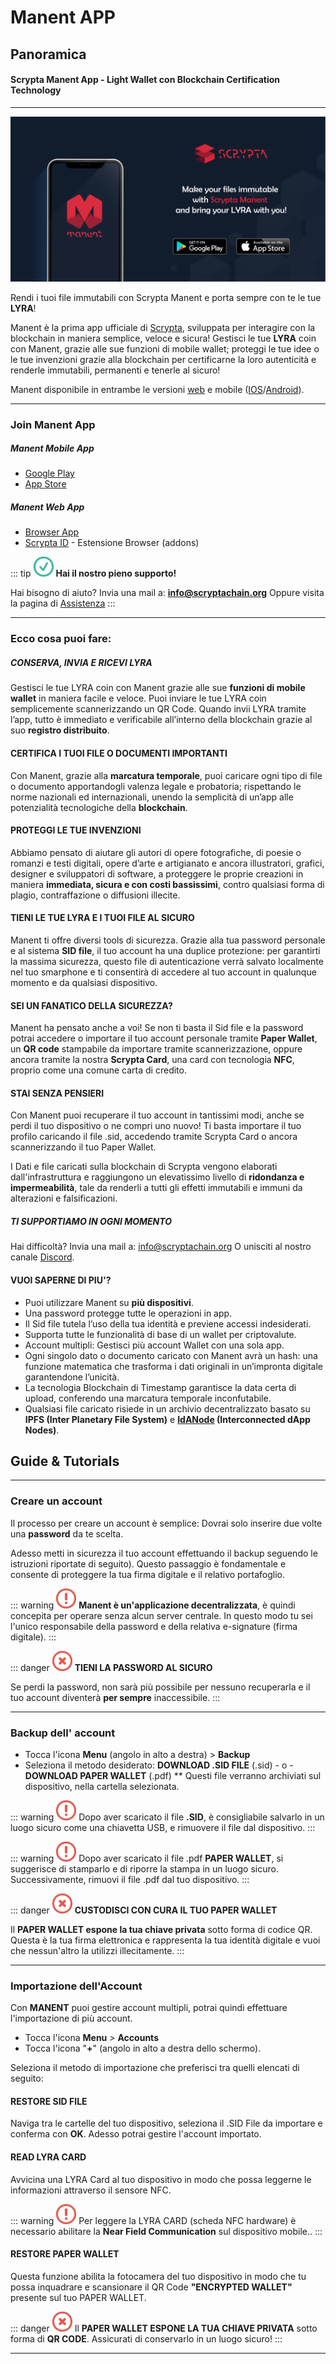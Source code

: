 # Manent APP

## Panoramica

#### Scrypta Manent App - Light Wallet con Blockchain Certification Technology
***
![manent_app](../.vuepress/public/assets/manent_app/manent_01.jpg)

Rendi i tuoi file immutabili con Scrypta Manent e porta sempre con te le tue **LYRA**!

Manent è la prima app ufficiale di [Scrypta](https://scryptachain.org), sviluppata per interagire con la blockchain in maniera semplice, veloce e sicura!
Gestisci le tue **LYRA** coin con Manent, grazie alle sue funzioni di mobile wallet; proteggi le tue idee o le tue invenzioni grazie alla blockchain per certificarne la loro autenticità e renderle immutabili, permanenti e tenerle al sicuro!

Manent disponibile in entrambe le versioni [web](https://web.manent.app) e mobile ([IOS](https://apps.apple.com/us/app/scrypta-manent/id1484816083)/[Android](https://play.google.com/store/apps/details?id=foundation.scrypta.manent)).

***
### Join Manent App
##### Manent Mobile App
- [Google Play](https://play.google.com/store/apps/details?id=foundation.scrypta.manent)
- [App Store](https://apps.apple.com/us/app/scrypta-manent/id1484816083)

##### Manent Web App
- [Browser App](https://web.manent.app)
- [Scrypta ID](https://chrome.google.com/webstore/detail/scryptaid/kphclbededgemedgbfgblpmdccjbbhdm) - Estensione Browser  (addons)

::: tip <img src=".././.vuepress/public/assets/icons/tip.svg" width="32"> 
**Hai il nostro pieno supporto!**

Hai bisogno di aiuto? Invia una mail a: [**info@scryptachain.org**](mailto:info@scryptachain.org)
Oppure visita la pagina di [Assistenza](https://wiki-it.scryptachain.org/manent-app/manent-support)
:::
***

### Ecco cosa puoi fare:
##### CONSERVA, INVIA E RICEVI LYRA
Gestisci le tue LYRA coin con Manent grazie alle sue **funzioni di mobile wallet** in maniera facile e veloce. Puoi inviare le tue LYRA coin semplicemente scannerizzando un QR Code. Quando invii LYRA tramite l’app, tutto è immediato e verificabile all’interno della blockchain grazie al suo **registro distribuito**.

#### CERTIFICA I TUOI FILE O DOCUMENTI IMPORTANTI
Con Manent, grazie alla **marcatura temporale**, puoi caricare ogni tipo di file o documento apportandogli valenza legale e probatoria; rispettando le norme nazionali ed internazionali, unendo la semplicità di un’app alle potenzialità tecnologiche della **blockchain**.

#### PROTEGGI LE TUE INVENZIONI
Abbiamo pensato di aiutare gli autori di opere fotografiche, di poesie o romanzi e testi digitali, opere d’arte e artigianato e ancora illustratori, grafici, designer e sviluppatori di software, a proteggere le proprie creazioni in maniera **immediata, sicura e con costi bassissimi**, contro qualsiasi forma di plagio, contraffazione o diffusioni illecite. 

#### TIENI LE TUE LYRA E I TUOI FILE AL SICURO
Manent ti offre diversi tools di sicurezza. Grazie alla tua password personale e al sistema **SID file**, il tuo account ha una duplice protezione: per garantirti la massima sicurezza, questo file di autenticazione verrà salvato localmente nel tuo smarphone e ti consentirà di accedere al tuo account in qualunque momento e da qualsiasi dispositivo.

#### SEI UN FANATICO DELLA SICUREZZA?
Manent ha pensato anche a voi! Se non ti basta il Sid file e la password potrai accedere o importare il tuo account personale tramite **Paper Wallet**, un **QR code** stampabile da importare tramite scannerizzazione, oppure ancora tramite la nostra **Scrypta Card**, una card con tecnologia **NFC**, proprio come una comune carta di credito.

#### STAI SENZA PENSIERI
Con Manent puoi recuperare il tuo account in tantissimi modi, anche se perdi il tuo dispositivo o ne compri uno nuovo! Ti basta importare il tuo profilo caricando il file .sid, accedendo tramite Scrypta Card o ancora scannerizzando il tuo Paper Wallet.

I Dati e file caricati sulla blockchain di Scrypta vengono elaborati dall'infrastruttura e raggiungono un elevatissimo livello di **ridondanza e impermeabilità**, tale da renderli a tutti gli effetti immutabili e immuni da alterazioni e falsificazioni.

##### TI SUPPORTIAMO IN OGNI MOMENTO
Hai difficoltà? Invia una mail a: info@scryptachain.org 
O unisciti al nostro canale [Discord](https://www.discord.me/scrypta).

#### VUOI SAPERNE DI PIU'?
- Puoi utilizzare Manent su **più dispositivi**.
- Una password protegge tutte le operazioni in app.
- Il Sid file tutela l’uso della tua identità e previene accessi indesiderati.
- Supporta tutte le funzionalità di base di un wallet per criptovalute.
- Account multipli: Gestisci più account Wallet con una sola app.
- Ogni singolo dato o documento caricato con Manent avrà un hash: una funzione   matematica che trasforma i dati originali in un’impronta digitale garantendone l’unicità.
- La tecnologia Blockchain di Timestamp garantisce la data certa di upload, conferendo una marcatura temporale inconfutabile.
- Qualsiasi file caricato risiede in un archivio decentralizzato basato su **IPFS (Inter Planetary File System)** e **[IdANode](https://wiki.scryptachain.org/developers/ida-node) (Interconnected dApp Nodes)**.


## Guide & Tutorials
***
 ### Creare un account
 Il processo per creare un account è semplice:
Dovrai solo inserire due volte una **password** da te scelta.

Adesso metti in sicurezza il tuo account effettuando il backup seguendo le istruzioni riportate di seguito).
Questo passaggio è fondamentale e consente di proteggere la tua firma digitale e il relativo portafoglio.

::: warning <img src=".././.vuepress/public/assets/icons/warning.svg" width="32"> 
**Manent è un'applicazione decentralizzata**, è quindi concepita per operare senza alcun server centrale. In questo modo tu sei l'unico responsabile della password e della relativa e-signature (firma digitale).
:::

::: danger <img src=".././.vuepress/public/assets/icons/danger.svg" width="32">
**TIENI LA PASSWORD AL SICURO**

Se perdi la password, non sarà più possibile per nessuno recuperarla e il tuo account diventerà **per sempre** inaccessibile. 
:::
***

### Backup dell' account
- Tocca l'icona **Menu** (angolo in alto a destra) > **Backup**
- Seleziona il metodo desiderato: 
**DOWNLOAD .SID FILE** (.sid) - o  - **DOWNLOAD PAPER WALLET** (.pdf)
** Questi file verranno archiviati sul dispositivo, nella cartella selezionata.

::: warning <img src=".././.vuepress/public/assets/icons/warning.svg" width="32"> 
Dopo aver scaricato il file **.SID**, è consigliabile salvarlo in un luogo sicuro come una chiavetta USB, e rimuovere il file dal dispositivo.
:::

::: warning <img src=".././.vuepress/public/assets/icons/warning.svg" width="32"> 
Dopo aver scaricato il file .pdf **PAPER WALLET**, si suggerisce di stamparlo e di riporre la stampa in un luogo sicuro. Successivamente, rimuovi il file .pdf dal tuo dispositivo.
:::

::: danger <img src=".././.vuepress/public/assets/icons/danger.svg" width="32">
**CUSTODISCI CON CURA IL TUO PAPER WALLET**

Il **PAPER WALLET espone la tua chiave privata** sotto forma di codice QR. 
Questa è la tua firma elettronica e rappresenta la tua identità digitale e vuoi che nessun'altro la utilizzi illecitamente.
:::

***

### Importazione dell'Account
Con **MANENT** puoi gestire account multipli, potrai quindi effettuare l'importazione di più account.
- Tocca l'icona **Menu** > **Accounts**
- Tocca l'icona "**+**" (angolo in alto a destra dello schermo).

Seleziona il metodo di importazione che preferisci tra quelli elencati di seguito:
#### RESTORE SID FILE
Naviga tra le cartelle del tuo dispositivo, seleziona il .SID File da importare  e conferma con **OK**.
Adesso potrai gestire l'account importato.

#### READ LYRA CARD
Avvicina una LYRA Card al tuo dispositivo in modo che possa leggerne le informazioni attraverso il sensore NFC.

::: warning <img src=".././.vuepress/public/assets/icons/warning.svg" width="32"> 
Per leggere la LYRA CARD (scheda NFC hardware) è necessario abilitare la **Near Field Communication** sul dispositivo mobile..
:::

#### RESTORE PAPER WALLET
Questa funzione abilita la fotocamera del tuo dispositivo in modo che tu possa inquadrare e scansionare il QR Code **"ENCRYPTED WALLET"** presente sul tuo PAPER WALLET.

::: danger <img src=".././.vuepress/public/assets/icons/danger.svg" width="32">
Il **PAPER WALLET ESPONE LA TUA CHIAVE PRIVATA** sotto forma di **QR CODE**.
Assicurati di conservarlo in un luogo sicuro!
:::
***
